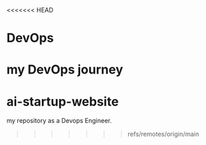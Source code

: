 <<<<<<< HEAD
# DevOps
my DevOps journey
=======
# ai-startup-website
my repository as a Devops Engineer.
>>>>>>> refs/remotes/origin/main
